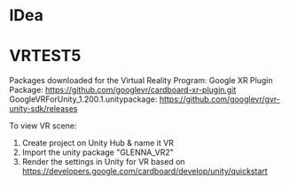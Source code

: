 # IDea
# VRTEST5

Packages downloaded for the Virtual Reality Program:
Google XR Plugin Package: https://github.com/googlevr/cardboard-xr-plugin.git  
GoogleVRForUnity_1.200.1.unitypackage: https://github.com/googlevr/gvr-unity-sdk/releases 

To view VR scene:
1. Create project on Unity Hub & name it VR
2. Import the unity package "GLENNA_VR2"
3. Render the settings in Unity for VR based on https://developers.google.com/cardboard/develop/unity/quickstart
